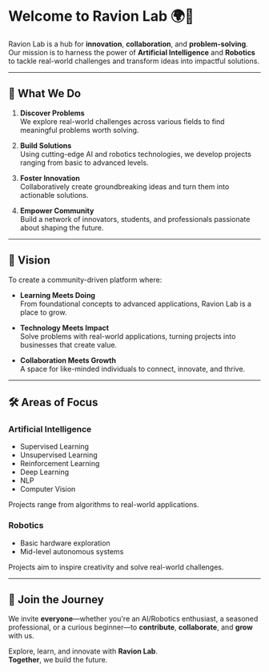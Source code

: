 # Welcome to **Ravion Lab** 🌍🤖

Ravion Lab is a hub for **innovation**, **collaboration**, and **problem-solving**. Our mission is to harness the power of **Artificial Intelligence** and **Robotics** to tackle real-world challenges and transform ideas into impactful solutions.

---

## 🔎 What We Do

1. **Discover Problems**  
   We explore real-world challenges across various fields to find meaningful problems worth solving.

2. **Build Solutions**  
   Using cutting-edge AI and robotics technologies, we develop projects ranging from basic to advanced levels.

3. **Foster Innovation**  
   Collaboratively create groundbreaking ideas and turn them into actionable solutions.

4. **Empower Community**  
   Build a network of innovators, students, and professionals passionate about shaping the future.

---

## 🌟 Vision

To create a community-driven platform where:

- **Learning Meets Doing**  
  From foundational concepts to advanced applications, Ravion Lab is a place to grow.

- **Technology Meets Impact**  
  Solve problems with real-world applications, turning projects into businesses that create value.

- **Collaboration Meets Growth**  
  A space for like-minded individuals to connect, innovate, and thrive.

---

## 🛠️ Areas of Focus

### Artificial Intelligence
- Supervised Learning  
- Unsupervised Learning  
- Reinforcement Learning  
- Deep Learning  
- NLP  
- Computer Vision  

Projects range from algorithms to real-world applications.

### Robotics
- Basic hardware exploration  
- Mid-level autonomous systems  

Projects aim to inspire creativity and solve real-world challenges.

---

## 🤝 Join the Journey

We invite **everyone**—whether you're an AI/Robotics enthusiast, a seasoned professional, or a curious beginner—to **contribute**, **collaborate**, and **grow** with us.

Explore, learn, and innovate with **Ravion Lab**.  
**Together**, we build the future.
